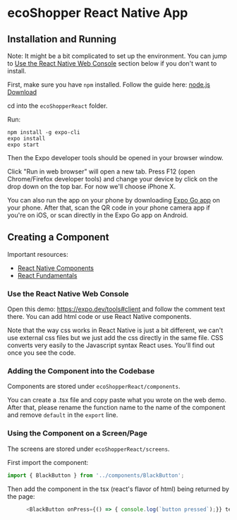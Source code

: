 # ecoShopper React Native App

## Installation and Running

Note: It might be a bit complicated to set up the environment. You can jump to [Use the React Native Web Console](#use-the-react-native-web-console) section below if you don't want to install.

First, make sure you have `npm` installed. Follow the guide here: [node.js Download](https://nodejs.org/en/download/)

cd into the `ecoShopperReact` folder. 

Run: 
```
npm install -g expo-cli
expo install
expo start
```

Then the Expo developer tools should be opened in your browser window. 

Click "Run in web browser" will open a new tab. Press F12 (open Chrome/Firefox developer tools) and change your device by click on the drop down on the top bar. For now we'll choose iPhone X. 

You can also run the app on your phone by downloading [Expo Go app](https://expo.dev/tools#client) on your phone. After that, scan the QR code in your phone camera app if you're on iOS, or scan directly in the Expo Go app on Android. 

## Creating a Component

Important resources: 
- [React Native Components](https://reactnative.dev/docs/components-and-apis)
- [React Fundamentals](https://reactnative.dev/docs/intro-react)

### Use the React Native Web Console

Open this demo: https://expo.dev/tools#client and follow the comment text there. You can add html code or use React Native components. 

Note that the way css works in React Native is just a bit different, we can't use external css files but we just add the css directly in the same file. CSS converts very easily to the Javascript syntax React uses. You'll find out once you see the code.

### Adding the Component into the Codebase

Components are stored under `ecoShopperReact/components`. 

You can create a .tsx file and copy paste what you wrote on the web demo. After that, please rename the function name to the name of the component and remove `default` in the `export` line. 

### Using the Component on a Screen/Page

The screens are stored under `ecoShopperReact/screens`. 

First import the component: 
```typescript
import { BlackButton } from '../components/BlackButton';
```
Then add the component in the tsx (react's flavor of html) being returned by the page:

```typescript
      <BlackButton onPress={() => { console.log(`button pressed`);}} text='Next >' />
```
